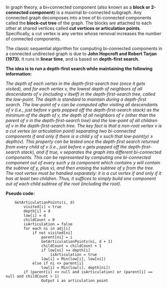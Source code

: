 In graph theory, a bi=connected component (also known as a <b>block or 2-connected component</b>) is a maximal bi-connected subgraph. Any connected graph decomposes into a tree of bi-connected components called the<b> block-cut tree</b> of the graph. The blocks are attached to each other at shared vertices called <b>cut vertices or articulation points</b>. Specifically,</b> a cut vertex is any vertex whose removal increases the number of connected components.</b>

The classic sequential algorithm for computing bi-connected components in a connected undirected graph is due to <b> John Hopcroft and Robert Tarjan (1973).</b> It runs in <strong>linear time</strong>, and is based on <b> depth-first search.</b>

<strong>The idea is to run a depth-first search while maintaining the following information:</strong>

<i>The depth of each vertex in the depth-first-search tree (once it gets visited), and for each vertex v, the lowest depth of neighbors of all descendants of v (including v itself) in the depth-first-search tree, called the low-point. The depth is standard to maintain during a depth-first search. The low-point of v can be computed after visiting all descendants of v (i.e., just before v gets popped off the depth-first-search stack) as the minimum of the depth of v, the depth of all neighbors of v (other than the parent of v in the depth-first-search tree) and the low-point of all children of v in the depth-first-search tree. The key fact is that a non-root vertex v is a cut vertex (or articulation point) separating two bi-connected components if and only if there is a child y of v such that low-point(y) ≥ depth(v). This property can be tested once the depth-first search returned from every child of v (i.e., just before v gets popped off the depth-first-search stack), and if true, v separates the graph into different bi-connected components. This can be represented by computing one bi-connected component out of every such y (a component which contains y will contain the subtree of y, plus v), and then erasing the subtree of y from the tree. The root vertex must be handled separately: it is a cut vertex if and only if it has at least two children. Thus, it suffices to simply build one component out of each child subtree of the root (including the root). </i>

<b>Pseudo code: </b>

		GetArticulationPoints(i, d)
   			visited[i] = true
    		depth[i] = d
    		low[i] = d
    		childCount = 0
    		isArticulation = false
    		for each ni in adj[i]
        		if not visited[ni]
            		parent[ni] = i
            		GetArticulationPoints(ni, d + 1)
            		childCount = childCount + 1
           			if low[ni] >= depth[i]
               		 	isArticulation = true
            		low[i] = Min(low[i], low[ni])
        		else if ni <> parent[i]
            		low[i] = Min(low[i], depth[ni])
			if (parent[i] <> null and isArticulation) or (parent[i] == null and childCount > 1)
        			Output i as articulation point
